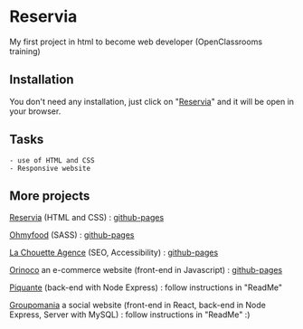 
# Reservia

My first project in html to become web developer (OpenClassrooms training)

## Installation

You don't need any installation, just click on "[Reservia](https://haltay.github.io/JoachimRecio_2_12112020/reservia.html)" and it will be open in your browser.


## Tasks

    - use of HTML and CSS
    - Responsive website



## More projects
[Reservia](https://github.com/Haltay/JoachimRecio_2_12112020) (HTML and CSS) : [github-pages](https://haltay.github.io/JoachimRecio_2_12112020/reservia.html)

[Ohmyfood](https://github.com/Haltay/JoachimRecio_3_16122020) (SASS) : [github-pages](https://haltay.github.io/JoachimRecio_3_16122020/ohmyfood_accueil.html)

[La Chouette Agence](https://github.com/Haltay/P4_01.02.21) (SEO, Accessibility) : [github-pages](https://haltay.github.io/P4_01.02.21/)

[Orinoco](https://github.com/Haltay/JoachimRecio_5_11032021) an e-commerce website (front-end in Javascript) : [github-pages](https://haltay.github.io/JoachimRecio_5_11032021/)

[Piquante](https://github.com/Haltay/JoachimRecio_6_19052021) (back-end with Node Express) : follow instructions in "ReadMe"

[Groupomania](https://github.com/Haltay/JoachimRecio_7_22062021) a social website (front-end in React, back-end in Node Express, Server with MySQL) : follow instructions in "ReadMe" :) 

